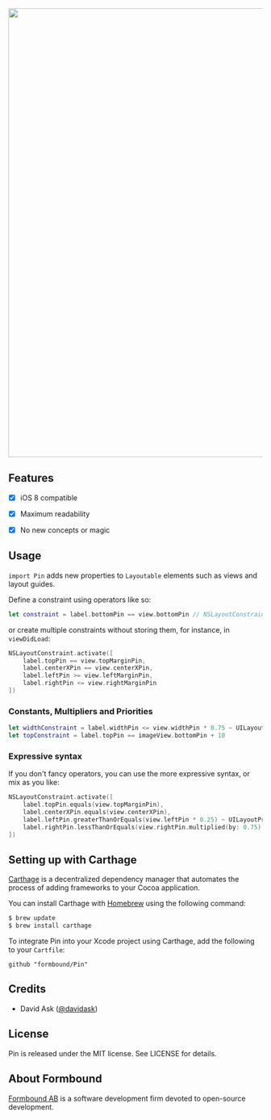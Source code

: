 <img src="https://s9.postimg.org/v4ol85zyn/pin_header.png" width="890" />


## Features

- [x] iOS 8 compatible
- [x] Maximum readability
- [x] No new concepts or magic


## Usage

`import Pin` adds new properties to `Layoutable` elements such as views and layout guides.

Define a constraint using operators like so:

```swift
let constraint = label.bottomPin == view.bottomPin // NSLayoutConstraint
```

or create multiple constraints without storing them, for instance, in `viewDidLoad`:

```swift
NSLayoutConstraint.activate([
    label.topPin == view.topMarginPin,
    label.centerXPin == view.centerXPin,
    label.leftPin >= view.leftMarginPin,
    label.rightPin <= view.rightMarginPin
])
```

### Constants, Multipliers and Priorities

```swift
let widthConstraint = label.widthPin <= view.widthPin * 0.75 ~ UILayoutPriorityDefaultHigh
let topConstraint = label.topPin == imageView.bottomPin + 10
```

### Expressive syntax

If you don't fancy operators, you can use the more expressive syntax, or mix as you like:

```swift
NSLayoutConstraint.activate([
    label.topPin.equals(view.topMarginPin),
    label.centerXPin.equals(view.centerXPin),
    label.leftPin.greaterThanOrEquals(view.leftPin * 0.25) ~ UILayoutPriorityDefaultHigh,
    label.rightPin.lessThanOrEquals(view.rightPin.multiplied(by: 0.75).offset(by: 10)).prioritized(at: UILayoutPriorityDefaultHigh)
])
```

## Setting up with Carthage

[Carthage](https://github.com/Carthage/Carthage) is a decentralized dependency manager that automates the process of adding frameworks to your Cocoa application.

You can install Carthage with [Homebrew](http://brew.sh/) using the following command:

```bash
$ brew update
$ brew install carthage
```

To integrate Pin into your Xcode project using Carthage, add the following to your `Cartfile`:

```
github "formbound/Pin"
```

## Credits

- David Ask ([@davidask](https://github.com/davidask))

## License

Pin is released under the MIT license. See LICENSE for details.

## About Formbound

[Formbound AB](https://github.com/formbound) is a software development firm devoted to open-source development.
